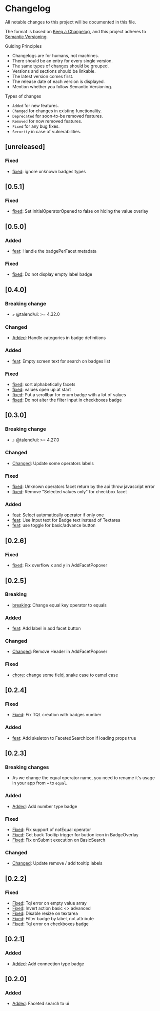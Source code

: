 # Changelog

All notable changes to this project will be documented in this file.

The format is based on [Keep a Changelog](https://keepachangelog.com/en/1.0.0/),
and this project adheres to [Semantic Versioning](https://semver.org/spec/v2.0.0.html).

Guiding Principles

- Changelogs are for humans, not machines.
- There should be an entry for every single version.
- The same types of changes should be grouped.
- Versions and sections should be linkable.
- The latest version comes first.
- The release date of each version is displayed.
- Mention whether you follow Semantic Versioning.

Types of changes

- `Added` for new features.
- `Changed` for changes in existing functionality.
- `Deprecated` for soon-to-be removed features.
- `Removed` for now removed features.
- `Fixed` for any bug fixes.
- `Security` in case of vulnerabilities.

## [unreleased]

### Fixed

- [fixed](https://github.com/Talend/ui/pull/2725): ignore unknown badges types

## [0.5.1]

### Fixed

- [fixed](https://github.com/Talend/ui/pull/2709): Set initialOperatorOpened to false on hiding the value overlay

## [0.5.0]

### Added

- [feat](https://github.com/Talend/ui/pull/2692): Handle the badgePerFacet metadata

### Fixed

- [fixed](https://github.com/Talend/ui/pull/2696): Do not display empty label badge

## [0.4.0]

### Breaking change

- ⤴️ @talend/ui: >= 4.32.0

### Changed

- [Added](https://github.com/Talend/ui/pull/2673): Handle categories in badge definitions

### Added

- [feat](https://github.com/Talend/ui/pull/2675): Empty screen text for search on badges list

### Fixed

- [fixed](https://github.com/Talend/ui/pull/2665): sort alphabetically facets
- [fixed](https://github.com/Talend/ui/pull/2662): values open up at start
- [fixed](https://github.com/Talend/ui/pull/2666): Put a scrollbar for enum badge with a lot of values
- [fixed](https://github.com/Talend/ui/pull/2676): Do not alter the filter input in checkboxes badge

## [0.3.0]

### Breaking change

- ⤴️ @talend/ui: >= 4.27.0

### Changed

- [Changed](https://github.com/Talend/ui/pull/2639): Update some operators labels

### Fixed

- [fixed](https://github.com/Talend/ui/pull/2641): Unknown operators facet return by the api throw javascript error
- [fixed](https://github.com/Talend/ui/pull/2631): Remove "Selected values only" for checkbox facet

### Added

- [feat](https://github.com/Talend/ui/pull/2640/): Select automatically operator if only one
- [feat](https://github.com/Talend/ui/pull/2636): Use Input text for Badge text instead of Textarea
- [feat](https://github.com/Talend/ui/pull/2638): use toggle for basic/advance button

## [0.2.6]

### Fixed

- [fixed](https://github.com/Talend/ui/pull/2617): Fix overflow x and y in AddFacetPopover

## [0.2.5]

### Breaking

- [breaking](https://github.com/Talend/ui/pull/2599): Change equal key operator to equals

### Added

- [feat](https://github.com/Talend/ui/pull/2590/): Add label in add facet button

### Changed

- [Changed](https://github.com/Talend/ui/pull/2591): Remove Header in AddFacetPopover

### Fixed

- [chore](https://github.com/Talend/ui/pull/2600): change some field, snake case to camel case

## [0.2.4]

### Fixed

- [Fixed](https://github.com/Talend/ui/pull/2554): Fix TQL creation with badges number

### Added

- [feat](https://github.com/Talend/ui/pull/2587): Add skeleton to FacetedSearchIcon if loading props true

## [0.2.3]

### Breaking changes

- As we change the equal operator name, you need to rename it's usage in your app from `=` to `equal`.

### Added

- [Added](https://github.com/Talend/ui/pull/2548): Add number type badge

### Fixed

- [Fixed](https://github.com/Talend/ui/pull/2545): Fix support of notEqual operator
- [Fixed](https://github.com/Talend/ui/pull/2544): Get back Tooltip trigger for button icon in BadgeOverlay
- [Fixed](https://github.com/Talend/ui/pull/2535): Fix onSubmit execution on BasicSearch

### Changed

- [Changed](https://github.com/Talend/ui/pull/2530): Update remove / add tooltip labels

## [0.2.2]

### Fixed

- [Fixed](https://github.com/Talend/ui/pull/2520): Tql error on empty value array
- [Fixed](https://github.com/Talend/ui/pull/2513): Invert action basic <> advanced
- [Fixed](https://github.com/Talend/ui/pull/2510): Disable resize on textarea
- [Fixed](https://github.com/Talend/ui/pull/2509): Filter badge by label, not attribute
- [Fixed](https://github.com/Talend/ui/pull/2501): Tql error on checkboxes badge

## [0.2.1]

### Added

- [Added](https://github.com/Talend/ui/pull/2487): Add connection type badge

## [0.2.0]

### Added

- [Added](https://github.com/Talend/ui/pull/2441): Faceted search to ui
